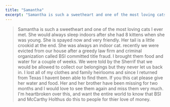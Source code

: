 ```yaml
---
title: "Samantha"
excerpt: "Samantha is such a sweetheart and one of the most loving cats I ever met.  She would always sleep indoors after she had 8 kittens when she was young. She is spayed now and very friendly. Her tail is a little crookid at the end. She was always an indoor cat. recently we were evicted from our house after a greedy law firm and criminal organization called BSI committed title fraud. I brought them food and water for a couple of weeks. We were told by the Sherrif that we would be allowed to collect our belongings but they never let us back in. I lost all of my clothes and family heirlooms and since I returned from Texas I havent been able to find them. If you this cat please give her water and food. Her and her brother have been missing for two months and I would love to know if you see either one of them"
---
```

> Samantha is such a sweetheart and one of the most loving cats I ever met.  She would always sleep indoors after she had 8 kittens when she was young. She is spayed now and very friendly. Her tail is a little crookid at the end. She was always an indoor cat. recently we were evicted from our house after a greedy law firm and criminal organization called BSI committed title fraud. I brought them food and water for a couple of weeks. We were told by the Sherrif that we would be allowed to collect our belongings but they never let us back in. I lost all of my clothes and family heirlooms and since I returned from Texas I havent been able to find them. If you this cat please give her water and food. Her and her brother have been missing for two months and I would love to see them again and miss them very much.  I'm heartbroken over this, and want the entire world to know that BSI and McCarthy Holthus do this to people for thier love of money.

